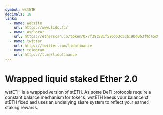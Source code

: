 ```yaml
---
symbol: wstETH
decimals: 18
links:
  - name: website
    url: https://www.lido.fi/
  - name: explorer
    url: https://etherscan.io/token/0x7f39c581f595b53c5cb19bd0b3f8da6c935e2ca0
  - name: twitter
    url: https://twitter.com/lidofinance
  - name: telegram
    url: https://t.me/lidofinance
---
```


# Wrapped liquid staked Ether 2.0

wstETH is a wrapped version of stETH. As some DeFi protocols require a constant balance mechanism for tokens, wstETH keeps your balance of stETH fixed and uses an underlying share system to reflect your earned staking rewards.
